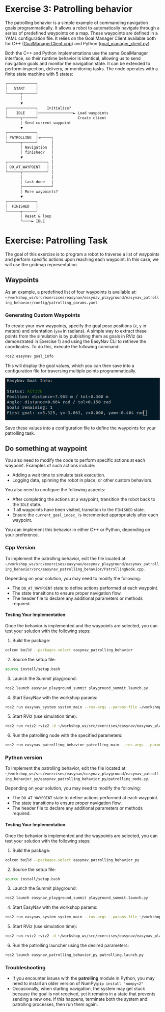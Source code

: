 # Exercise 3: Patrolling behavior

The patrolling behavior is a simple example of commanding navigation goals programmatically. It allows a robot to automatically navigate through a series of predefined waypoints on a map. These waypoints are defined in a YAML configuration file. It relies on the Goal Manager Client available both for C++ ([GoalManagerClient.cpp](https://github.com/EasyNavigation/EasyNavigation/blob/jazzy/easynav_system/src/easynav_system/GoalManagerClient.cpp)) and Python ([goal_manager_client.py](https://github.com/EasyNavigation/EasyNavigation/blob/jazzy/easynav_support_py/easynav_goalmanager_py/goal_manager_client.py)).

Both the C++ and Python implementations use the same GoalManager interface, so their runtime behavior is identical, allowing us to send navigation goals and monitor the navigation state. It can be extended to perform inspection, delivery, or monitoring tasks. The node operates with a finite state machine with 5 states:

```text
┌─────────────┐
│   START     │
└──────┬──────┘
       │
       ▼
┌─────────────┐    Initialize?
│    IDLE     │────────────────► Load waypoints
└──────┬──────┘                  Create client
       │ Send current waypoint
       ▼
┌─────────────┐
│ PATROLLING  │◄─────┐
└──────┬──────┘      │
       │ Navigation  │
       │ finished?   │
       ▼             │
┌──────────────────┐ │
│ DO_AT_WAYPOINT   │ │
└──────┬───────────┘ │
       │             │
       │ task done   │
       ├─────────────┘
       │ More waypoints?
       ▼
┌─────────────┐
│  FINISHED   │
└──────┬──────┘
       │ Reset & loop
       └────► IDLE
```


# Exercise: Patrolling Task

The goal of this exercise is to program a robot to traverse a list of waypoints and perform specific actions upon reaching each waypoint. In this case, we will use the gridmap representation.

## Waypoints

As an example, a predefined list of four waypoints is available at: `~/workshop_ws/src/exercises/easynav/easynav_playground/easynav_patrolling_behavior/config/patrolling_params.yaml`


### Generating Custom Waypoints

To create your own waypoints, specify the goal pose positions (`x`, `y` in meters) and orientation (`yaw` in radians). A simple way to extract these points from the simulation is by publishing them as goals in RViz (as demonstrated in Exercise 1) and using the EasyNav CLI to retrieve the coordinates. To do this, execute the following command:
```bash
ros2 easynav goal_info
```
This will display the goal values, which you can then save into a configuration file for traversing multiple points programmatically.

![goal_cli](img/goal_cli.png)

Save these values into a configuration file to define the waypoints for your patrolling task.


## Do something at waypoint

You also need to modify the code to perform specific actions at each waypoint. Examples of such actions include:

- Adding a wait time to simulate task execution.
- Logging data, spinning the robot in place, or other custom behaviors.

You also need to configure the following aspects:
- After completing the actions at a waypoint, transition the robot back to the `IDLE` state.
- If all waypoints have been visited, transition to the `FINISHED` state.
- Ensure the `current_goal_index_` is incremented appropriately after each waypoint.

You can implement this behavior in either C++ or Python, depending on your preference.

### Cpp Version

To implement the patrolling behavior, edit the file located at: `~/workshop_ws/src/exercises/easynav/easynav_playground/easynav_patrolling_behavior/src/easynav_patrolling_behavior/PatrollingNode.cpp`. 

Depending on your solution, you may need to modify the following:
- The `DO_AT_WAYPOINT` state to define actions performed at each waypoint.
- The state transitions to ensure proper navigation flow.
- The header file to declare any additional parameters or methods required.

#### Testing Your Implementation

Once the behavior is implemented and the waypoints are selected, you can test your solution with the following steps:

1. Build the package:
 ```bash
colcon build --packages-select easynav_patrolling_behavior
```
2. Source the setup file:
```bash
source install/setup.bash
```
3. Launch the Summit playground:
```bash
ros2 launch easynav_playground_summit playground_summit.launch.py
```

4. Start EasyNav with the workshop params:
```bash
ros2 run easynav_system system_main --ros-args --params-file ~/workshop_ws/src/exercises/easynav/easynav_playground/easynav_workshop_testcase/config/gridmap_workshop.params.yaml 
```

5. Start RViz (use simulation time):
```bash
ros2 run rviz2 rviz2 -d ~/workshop_ws/src/exercises/easynav/easynav_playground/easynav_workshop_testcase/rviz/gridmap.rviz 
```

6. Run the patrolling node with the specified parameters:
```bash
ros2 run easynav_patrolling_behavior patrolling_main --ros-args --params-file ~/workshop_ws/src/exercises/easynav/easynav_playground/easynav_patrolling_behavior/config/patrolling_params.yaml
```
    
### Python version
To implement the patrolling behavior, edit the file located at: `~/workshop_ws/src/exercises/easynav/easynav_playground/easynav_patrolling_behavior_py/easynav_patrolling_behavior_py/patrolling_node.py`. 

Depending on your solution, you may need to modify the following:
- The `DO_AT_WAYPOINT` state to define actions performed at each waypoint.
- The state transitions to ensure proper navigation flow.
- The header file to declare any additional parameters or methods required.

#### Testing Your Implementation

Once the behavior is implemented and the waypoints are selected, you can test your solution with the following steps:

1. Build the package:
```bash
colcon build --packages-select easynav_patrolling_behavior_py
```
2. Source the setup file:
```bash
source install/setup.bash
```
3. Launch the Summit playground:
```bash
ros2 launch easynav_playground_summit playground_summit.launch.py
```

4. Start EasyNav with the workshop params:
```bash
ros2 run easynav_system system_main --ros-args --params-file ~/workshop_ws/src/exercises/easynav/easynav_playground/easynav_workshop_testcase/config/gridmap_workshop.params.yaml 
```

5. Start RViz (use simulation time):
```bash
ros2 run rviz2 rviz2 -d ~/workshop_ws/src/exercises/easynav/easynav_playground/easynav_workshop_testcase/rviz/gridmap.rviz 
```

6. Run the patrolling launcher using the desired parameters:
```bash
ros2 launch easynav_patrolling_behavior_py patrolling.launch.py 
```

### Troubleshooting
- If you encounter issues with the **patrolling** module in Python, you may need to install an older version of NumPy:`pip install "numpy<2"`
- Occasionally, when starting navigation, the system may get stuck because the goal is not received, yet it remains in a state that prevents sending a new one. If this happens, terminate both the system and patrolling processes, then run them again.
